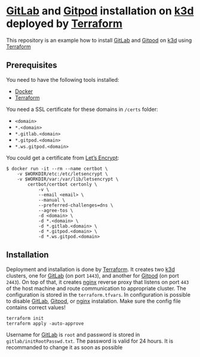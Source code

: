 # [GitLab](https://gitlab.com) and [Gitpod](https://gitpod.io) installation on [k3d](https://k3d.io/) deployed by [Terraform](https://www.terraform.io/)

This repository is an example how to install [GitLab](https://gitlab.com) and [Gitpod](https://gitpod.io) on [k3d](https://k3d.io/) using [Terraform](https://www.terraform.io/)

## Prerequisites

You need to have the following tools installed:
- [Docker](https://www.docker.com/)
- [Terraform](https://www.terraform.io/)

You need a SSL certificate for these domains in `/certs` folder:
- `<domain>`
- `*.<domain>`
- `*.gitlab.<domain>`
- `*.gitpod.<domain>`
- `*.ws.gitpod.<domain>`

You could get a certificate from [Let’s Encrypt](https://letsencrypt.org/):
```shell
$ docker run -it --rm --name certbot \
    -v $WORKDIR/etc:/etc/letsencrypt \
    -v $WORKDIR/var:/var/lib/letsencrypt \
        certbot/certbot certonly \
            -v \
            --email <email> \
            --manual \
            --preferred-challenges=dns \
            --agree-tos \
            -d <domain> \
            -d *.<domain> \
            -d *.gitlab.<domain> \
            -d *.gitpod.<domain> \
            -d *.ws.gitpod.<domain>
```

## Installation
Deployment and installation is done by [Terraform](https://www.terraform.io/). It creates two [k3d](https://k3d.io/) clusters, one for [GitLab](https://gitlab.com) (on port `1443`), and another for [Gitpod](https://gitpod.io) (on port `2443`). On top of that, it creates [nginx](https://www.nginx.com/) reverse proxy that listens on port `443` of the host machine and route communication to appropriate cluster. The configuration is stored in the `terraform.tfvars`. In configuration is possible to disable [GitLab](https://gitlab.com), [Gitpod](https://gitpod.io), or [nginx](https://www.nginx.com/) instalation. Make sure the config file contains correct values!

```
terraform init
terraform apply -auto-approve
```

Username for [GitLab](https://gitlab.com) is `root` and password is stored in `gitlab/initRootPasswd.txt`. The password is valid for 24 hours. It is recommanded to change it as soon as possible
